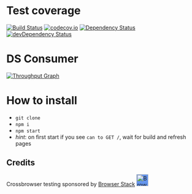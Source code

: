 # Test coverage
[![Build Status](https://travis-ci.org/Gapminder/dollar-street-pages.svg?branch=development)](https://travis-ci.org/Gapminder/dollar-street-pages)
[![codecov.io](https://codecov.io/github/Gapminder/dollar-street-pages/coverage.svg?branch=development)](https://codecov.io/github/Gapminder/dollar-street-pages?branch=development)
[![Dependency Status](https://david-dm.org/Gapminder/dollar-street-pages.svg)](https://david-dm.org/Gapminder/dollar-street-pages)
[![devDependency Status](https://david-dm.org/Gapminder/dollar-street-pages/dev-status.svg)](https://david-dm.org/Gapminder/dollar-street-pages#info=devDependencies)

# DS Consumer

[![Throughput Graph](https://graphs.waffle.io/Gapminder/dollar-street-pages/throughput.svg)](https://waffle.io/Gapminder/dollar-street-pages/metrics)

# How to install
- `git clone`
- `npm i`
- `npm start`
- *hint*: on first start if you see `can to GET /`, wait for build and refresh pages

## Credits
Crossbrowser testing sponsored by [Browser Stack](https://www.browserstack.com)
[<img src="https://camo.githubusercontent.com/a7b268f2785656ab3ca7b1cbb1633ee5affceb8f/68747470733a2f2f64677a6f7139623561736a67312e636c6f756466726f6e742e6e65742f70726f64756374696f6e2f696d616765732f6c61796f75742f6c6f676f2d6865616465722e706e67" alt="Browser Stack" height="31px" style="background: cornflowerblue;">](https://www.browserstack.com)

